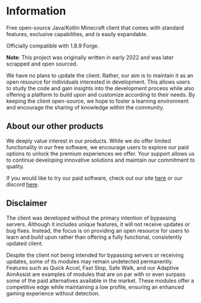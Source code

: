 # Information
Free open-source Java/Kotlin Minecraft client that comes with standard features, exclusive capabilities, and is easily expandable.

Officially compatible with 1.8.9 Forge.

**Note**: This project was originally written in early 2022 and was later scrapped and open sourced. 

We have no plans to update the client. Rather, our aim is to maintain it as an open resource for individuals interested in development. This allows users to study the code and gain insights into the development process while also offering a platform to build upon and customize according to their needs. By keeping the client open-source, we hope to foster a learning environment and encourage the sharing of knowledge within the community.

## About our other products
We deeply value interest in our products. While we do offer limited functionality in our free software, we encourage users to explore our paid options to unlock the premium experiences we offer. Your support allows us to continue developing innovative solutions and maintain our commitment to quality.

If you would like to try our paid software, check out our site [here](https://sapphire.ac) or our discord [here](https://discord.sapphire.ac).

## Disclaimer
The client was developed without the primary intention of bypassing servers. Although it includes unique features, it will not receive updates or bug fixes. Instead, the focus is on providing an open resource for users to learn and build upon rather than offering a fully functional, consistently updated client.

Despite the client not being intended for bypassing servers or receiving updates, some of its modules may remain undetected permanently. Features such as Quick Accel, Fast Stop, Safe Walk, and our Adaptive AimAssist are examples of modules that are on par with or even surpass some of the paid alternatives available in the market. These modules offer a competitive edge while maintaining a low profile, ensuring an enhanced gaming experience without detection.
